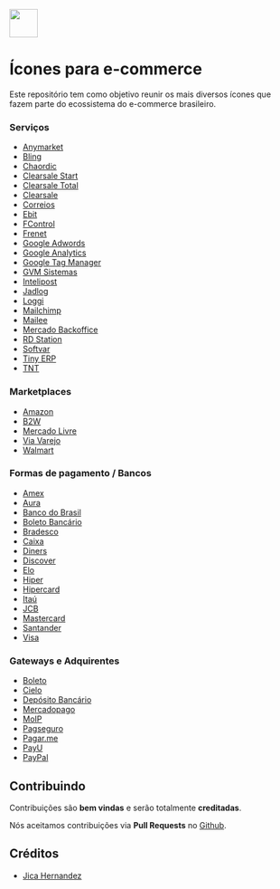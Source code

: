 <p align="left">
  <img src="http://blog.bubbstore.com.br/wp-content/uploads/2017/02/logo@2x.png" height="50">
</p>

# Ícones para e-commerce 

Este repositório tem como objetivo reunir os mais diversos ícones que fazem parte do ecossistema do e-commerce brasileiro.

### Serviços

- [Anymarket](https://github.com/bubbstore/ecommerce-icons/blob/master/Servi%C3%A7os/anymarket.svg)
- [Bling](https://github.com/bubbstore/ecommerce-icons/blob/master/Servi%C3%A7os/bling.svg)
- [Chaordic](https://github.com/bubbstore/ecommerce-icons/blob/master/Servi%C3%A7os/chaordic.svg)
- [Clearsale Start](https://github.com/bubbstore/ecommerce-icons/blob/master/Servi%C3%A7os/clearsale-start.svg)
- [Clearsale Total](https://github.com/bubbstore/ecommerce-icons/blob/master/Servi%C3%A7os/clearsale-total.svg)
- [Clearsale](https://github.com/bubbstore/ecommerce-icons/blob/master/Servi%C3%A7os/clearsale.svg)
- [Correios](https://github.com/bubbstore/ecommerce-icons/blob/master/Servi%C3%A7os/correios.svg)
- [Ebit](https://github.com/bubbstore/ecommerce-icons/blob/master/Servi%C3%A7os/ebit.svg)
- [FControl](https://github.com/bubbstore/ecommerce-icons/blob/master/Servi%C3%A7os/fcontrol.svg)
- [Frenet](https://github.com/bubbstore/ecommerce-icons/blob/master/Servi%C3%A7os/frenet.svg)
- [Google Adwords](https://github.com/bubbstore/ecommerce-icons/blob/master/Servi%C3%A7os/google-adwords.svg)
- [Google Analytics](https://github.com/bubbstore/ecommerce-icons/blob/master/Servi%C3%A7os/google-analytics.svg)
- [Google Tag Manager](https://github.com/bubbstore/ecommerce-icons/blob/master/Servi%C3%A7os/google-tag-manager.svg)
- [GVM Sistemas](https://github.com/bubbstore/ecommerce-icons/blob/master/Servi%C3%A7os/gvm-sistemas.svg)
- [Intelipost](https://github.com/bubbstore/ecommerce-icons/blob/master/Servi%C3%A7os/intelipost.svg)
- [Jadlog](https://github.com/bubbstore/ecommerce-icons/blob/master/Servi%C3%A7os/jadlog.svg)
- [Loggi](https://github.com/bubbstore/ecommerce-icons/blob/master/Servi%C3%A7os/loggi.svg)
- [Mailchimp](https://github.com/bubbstore/ecommerce-icons/blob/master/Servi%C3%A7os/mailchimp.svg)
- [Mailee](https://github.com/bubbstore/ecommerce-icons/blob/master/Servi%C3%A7os/mailee.svg)
- [Mercado Backoffice](https://github.com/bubbstore/ecommerce-icons/blob/master/Servi%C3%A7os/mercado-backoffice-icon.svg)
- [RD Station](https://github.com/bubbstore/ecommerce-icons/blob/master/Servi%C3%A7os/rdstation.svg)
- [Softvar](https://github.com/bubbstore/ecommerce-icons/blob/master/Servi%C3%A7os/softvar.svg)
- [Tiny ERP](https://github.com/bubbstore/ecommerce-icons/blob/master/Servi%C3%A7os/tiny-erp.svg)
- [TNT](https://github.com/bubbstore/ecommerce-icons/blob/master/Servi%C3%A7os/tnt.svg)

### Marketplaces

- [Amazon](https://github.com/bubbstore/ecommerce-icons/blob/master/marketplaces/amazon.svg)
- [B2W](https://github.com/bubbstore/ecommerce-icons/blob/master/marketplaces/b2w.svg)
- [Mercado Livre](https://github.com/bubbstore/ecommerce-icons/blob/master/marketplaces/mercado-livre.svg)
- [Via Varejo](https://github.com/bubbstore/ecommerce-icons/blob/master/marketplaces/via-varejo.svg)
- [Walmart](https://github.com/bubbstore/ecommerce-icons/blob/master/marketplaces/walmart.svg)

### Formas de pagamento / Bancos

- [Amex](https://github.com/bubbstore/ecommerce-icons/blob/master/Formas%20de%20pagamento/amex-american-express.svg)
- [Aura](https://github.com/bubbstore/ecommerce-icons/blob/master/Formas%20de%20pagamento/aura.svg)
- [Banco do Brasil](https://github.com/bubbstore/ecommerce-icons/blob/master/Formas%20de%20pagamento/banco-do-brasil.svg)
- [Boleto Bancário](https://github.com/bubbstore/ecommerce-icons/blob/master/Formas%20de%20pagamento/boleto-barcode.svg)
- [Bradesco](https://github.com/bubbstore/ecommerce-icons/blob/master/Formas%20de%20pagamento/bradesco.svg)
- [Caixa](https://github.com/bubbstore/ecommerce-icons/blob/master/Formas%20de%20pagamento/caixa.svg)
- [Diners](https://github.com/bubbstore/ecommerce-icons/blob/master/Formas%20de%20pagamento/diners-club-international.svg)
- [Discover](https://github.com/bubbstore/ecommerce-icons/blob/master/Formas%20de%20pagamento/discover.svg)
- [Elo](https://github.com/bubbstore/ecommerce-icons/blob/master/Formas%20de%20pagamento/elo.svg)
- [Hiper](https://github.com/bubbstore/ecommerce-icons/blob/master/Formas%20de%20pagamento/hiper.svg)
- [Hipercard](https://github.com/bubbstore/ecommerce-icons/blob/master/Formas%20de%20pagamento/hipercard.svg)
- [Itaú](https://github.com/bubbstore/ecommerce-icons/blob/master/Formas%20de%20pagamento/itau.svg)
- [JCB](https://github.com/bubbstore/ecommerce-icons/blob/master/Formas%20de%20pagamento/jcb.svg)
- [Mastercard](https://github.com/bubbstore/ecommerce-icons/blob/master/Formas%20de%20pagamento/mastercard.svg)
- [Santander](https://github.com/bubbstore/ecommerce-icons/blob/master/Formas%20de%20pagamento/santander.svg)
- [Visa](https://github.com/bubbstore/ecommerce-icons/blob/master/Formas%20de%20pagamento/visa.svg)

### Gateways e Adquirentes

- [Boleto](https://github.com/bubbstore/ecommerce-icons/blob/master/Gateways%20e%20Adquirentes/boleto.svg)
- [Cielo](https://github.com/bubbstore/ecommerce-icons/blob/master/Gateways%20e%20Adquirentes/cielo.svg)
- [Depósito Bancário](https://github.com/bubbstore/ecommerce-icons/blob/master/Gateways%20e%20Adquirentes/deposito-bancario.svg)
- [Mercadopago](https://github.com/bubbstore/ecommerce-icons/blob/master/Gateways%20e%20Adquirentes/mercado-pago-icon.svg)
- [MoIP](https://github.com/bubbstore/ecommerce-icons/blob/master/Gateways%20e%20Adquirentes/moip.svg)
- [Pagseguro](https://github.com/bubbstore/ecommerce-icons/blob/master/Gateways%20e%20Adquirentes/pag-seguro-uol.svg)
- [Pagar.me](https://github.com/bubbstore/ecommerce-icons/blob/master/Gateways%20e%20Adquirentes/pagarme.svg)
- [PayU](https://github.com/bubbstore/ecommerce-icons/blob/master/Gateways%20e%20Adquirentes/payu.svg)
- [PayPal](https://github.com/bubbstore/ecommerce-icons/blob/master/Gateways%20e%20Adquirentes/paypal.svg)

## Contribuindo

Contribuições são **bem vindas** e serão totalmente **creditadas**.

Nós aceitamos contribuições via **Pull Requests** no [Github](https://github.com/bubbstore/ecommerce-icons).

## Créditos

- [Jica Hernandez](https://github.com/jicahernandez)